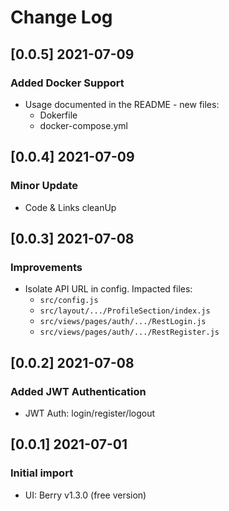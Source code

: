 # Change Log

## [0.0.5] 2021-07-09
### Added Docker Support

- Usage documented in the README - new files:
    - Dokerfile
    - docker-compose.yml

## [0.0.4] 2021-07-09
### Minor Update

- Code & Links cleanUp

## [0.0.3] 2021-07-08
### Improvements

- Isolate API URL in config. Impacted files:
    - `src/config.js`
    - `src/layout/.../ProfileSection/index.js`
    - `src/views/pages/auth/.../RestLogin.js`
    - `src/views/pages/auth/.../RestRegister.js`

## [0.0.2] 2021-07-08
### Added JWT Authentication

- JWT Auth: login/register/logout

## [0.0.1] 2021-07-01
### Initial import

- UI: Berry v1.3.0 (free version)

